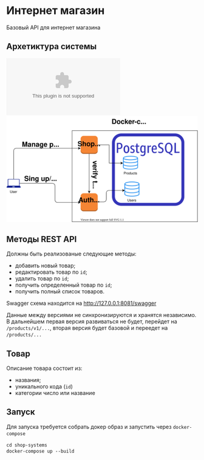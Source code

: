 # Интернет магазин
Базовый API для интернет магазина

## Архетиктура системы
<object data='https://pastebin.com/raw/Kt46pCSG' type='image/svg'></object>
![architecture](architecture.svg)


## Методы REST API
Должны быть реализованые следующие методы:
* добавить новый товар;
* редактировать товар по `id`;
* удалить товар по `id`;
* получить определенный товар по `id`;
* получить полный список товаров.

Swagger схема находится на http://127.0.0.1:8081/swagger

Данные между версиями не синхронизируются и хранятся независимо. В дальнейшем первая версия развиваться не будет, перейдет на `/products/v1/...`, вторая версия будет базовой и переедет на `/products/...`

## Товар
Описание товара состоит из:
- названия;
- уникального кода (`id`)
- категории число или название

## Запуск
Для запуска требуется собрать докер образ и запустить через `docker-compose`

```
cd shop-systems
docker-compose up --build
```
